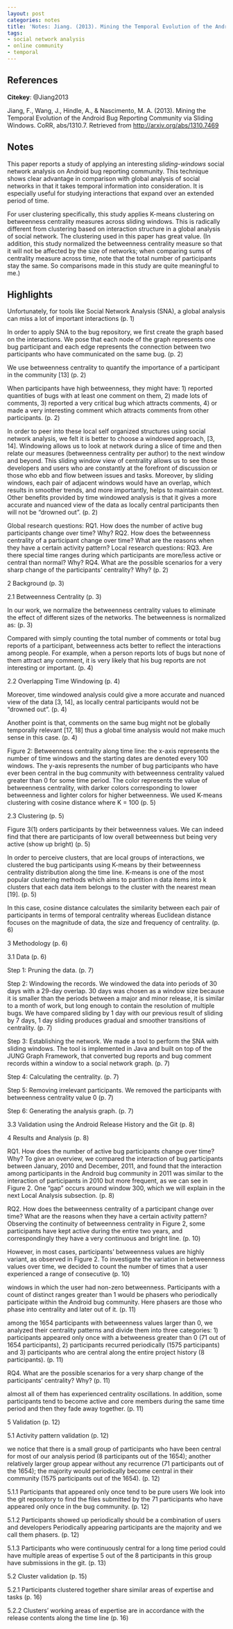 ```yaml
---
layout: post
categories: notes
title: 'Notes: Jiang. (2013). Mining the Temporal Evolution of the Android Bug Reporting Community via Sliding Windows'
tags:
- social network analysis
- online community
- temporal
---
```


## References

**Citekey**: @Jiang2013

Jiang, F., Wang, J., Hindle, A., & Nascimento, M. A. (2013). Mining the Temporal Evolution of the Android Bug Reporting Community via Sliding Windows. CoRR, abs/1310.7. Retrieved from http://arxiv.org/abs/1310.7469

## Notes

This paper reports a study of applying an interesting *sliding-windows* social network analysis on Android bug reporting community. This technique shows clear advantage in comparison with global analysis of social networks in that it takes temporal information into consideration. It is especially useful for studying interactions that expand over an extended period of time.

For user clustering specifically, this study applies K-means clustering on betweenness centrality measures across sliding windows. This is radically different from clustering based on interaction structure in a global analysis of social network. The clustering used in this paper has great value. (In addition, this study normalized the betweenness centrality measure so that it will not be affected by the size of networks; when comparing sums of centrality measure across time, note that the total number of participants stay the same. So comparisons made in this study are quite meaningful to me.)

## Highlights


Unfortunately, for tools like Social Network Analysis (SNA), a global analysis can miss a lot of important interactions (p. 1)

In order to apply SNA to the bug repository, we first create the graph based on the interactions. We pose that each node of the graph represents one bug participant and each edge represents the connection between two participants who have communicated on the same bug. (p. 2)

We use betweenness centrality to quantify the importance of a participant in the community [13] (p. 2)

When participants have high betweenness, they might have: 1) reported quantities of bugs with at least one comment on them, 2) made lots of comments, 3) reported a very critical bug which attracts comments, 4) or made a very interesting comment which attracts comments from other participants. (p. 2)

In order to peer into these local self organized structures using social network analysis, we felt it is better to choose a windowed approach, [3, 14]. Windowing allows us to look at network during a slice of time and then relate our measures (betweenness centrality per author) to the next window and beyond. This sliding window view of centrality allows us to see those developers and users who are constantly at the forefront of discussion or those who ebb and flow between issues and tasks. Moreover, by sliding windows, each pair of adjacent windows would have an overlap, which results in smoother trends, and more importantly, helps to maintain context. Other benefits provided by time windowed analysis is that it gives a more accurate and nuanced view of the data as locally central participants then will not be “drowned out”. (p. 2)

Global research questions: RQ1. How does the number of active bug participants change over time? Why? RQ2. How does the betweenness centrality of a participant change over time? What are the reasons when they have a certain activity pattern? Local research questions: RQ3. Are there special time ranges during which participants are more/less active or central than normal? Why? RQ4. What are the possible scenarios for a very sharp change of the participants’ centrality? Why? (p. 2)

2 Background (p. 3)

2.1 Betweenness Centrality (p. 3)

In our work, we normalize the betweenness centrality values to eliminate the effect of different sizes of the networks. The betweenness is normalized as: (p. 3)

Compared with simply counting the total number of comments or total bug reports of a participant, betweenness acts better to reflect the interactions among people. For example, when a person reports lots of bugs but none of them attract any comment, it is very likely that his bug reports are not interesting or important. (p. 4)

2.2 Overlapping Time Windowing (p. 4)

Moreover, time windowed analysis could give a more accurate and nuanced view of the data [3, 14], as locally central participants would not be “drowned out”. (p. 4)

Another point is that, comments on the same bug might not be globally temporally relevant [17, 18] thus a global time analysis would not make much sense in this case. (p. 4)

Figure 2: Betweenness centrality along time line: the x-axis represents the number of time windows and the starting dates are denoted every 100 windows. The y-axis represents the number of bug participants who have ever been central in the bug community with betweenness centrality valued greater than 0 for some time period. The color represents the value of betweenness centrality, with darker colors corresponding to lower betweenness and lighter colors for higher betweenness. We used K-means clustering with cosine distance where K = 100 (p. 5)

2.3 Clustering (p. 5)

Figure 3(1) orders participants by their betweenness values. We can indeed find that there are participants of low overall betweenness but being very active (show up bright) (p. 5)

In order to perceive clusters, that are local groups of interactions, we clustered the bug participants using K-means by their betweenness centrality distribution along the time line. K-means is one of the most popular clustering methods which aims to partition n data items into k clusters that each data item belongs to the cluster with the nearest mean [19]. (p. 5)

In this case, cosine distance calculates the similarity between each pair of participants in terms of temporal centrality whereas Euclidean distance focuses on the magnitude of data, the size and frequency of centrality. (p. 6)

3 Methodology (p. 6)

3.1 Data (p. 6)

Step 1: Pruning the data. (p. 7)

Step 2: Windowing the records. We windowed the data into periods of 30 days with a 29-day overlap. 30 days was chosen as a window size because it is smaller than the periods between a major and minor release, it is similar to a month of work, but long enough to contain the resolution of multiple bugs. We have compared sliding by 1 day with our previous result of sliding by 7 days, 1 day sliding produces gradual and smoother transitions of centrality. (p. 7)

Step 3: Establishing the network. We made a tool to perform the SNA with sliding windows. The tool is implemented in Java and built on top of the JUNG Graph Framework, that converted bug reports and bug comment records within a window to a social network graph. (p. 7)

Step 4: Calculating the centrality. (p. 7)

Step 5: Removing irrelevant participants. We removed the participants with betweenness centrality value 0 (p. 7)

Step 6: Generating the analysis graph. (p. 7)

3.3 Validation using the Android Release History and the Git (p. 8)

4 Results and Analysis (p. 8)

RQ1. How does the number of active bug participants change over time? Why? To give an overview, we compared the interaction of bug participants between January, 2010 and December, 2011, and found that the interaction among participants in the Android bug community in 2011 was similar to the interaction of participants in 2010 but more frequent, as we can see in Figure 2. One “gap” occurs around window 300, which we will explain in the next Local Analysis subsection. (p. 8)

RQ2. How does the betweenness centrality of a participant change over time? What are the reasons when they have a certain activity pattern? Observing the continuity of betweenness centrality in Figure 2, some participants have kept active during the entire two years, and correspondingly they have a very continuous and bright line. (p. 10)

However, in most cases, participants’ betweenness values are highly variant, as observed in Figure 2. To investigate the variation in betweenness values over time, we decided to count the number of times that a user experienced a range of consecutive (p. 10)

windows in which the user had non-zero betweenness. Participants with a count of distinct ranges greater than 1 would be phasers who periodically participate within the Android bug community. Here phasers are those who phase into centrality and later out of it. (p. 11)

among the 1654 participants with betweenness values larger than 0, we analyzed their centrality patterns and divide them into three categories: 1) participants appeared only once with a betweeness greater than 0 (71 out of 1654 participants), 2) participants recurred periodically (1575 participants) and 3) participants who are central along the entire project history (8 participants). (p. 11)

RQ4. What are the possible scenarios for a very sharp change of the participants’ centrality? Why? (p. 11)

almost all of them has experienced centrality oscillations. In addition, some participants tend to become active and core members during the same time period and then they fade away together. (p. 11)

5 Validation (p. 12)

5.1 Activity pattern validation (p. 12)

we notice that there is a small group of participants who have been central for most of our analysis period (8 participants out of the 1654); another relatively larger group appear without any recurrence (71 participants out of the 1654); the majority would periodically become central in their community (1575 participants out of the 1654). (p. 12)

5.1.1 Participants that appeared only once tend to be pure users We look into the git repository to find the files submitted by the 71 participants who have appeared only once in the bug community. (p. 12)

5.1.2 Participants showed up periodically should be a combination of users and developers Periodically appearing participants are the majority and we call them phasers. (p. 12)

5.1.3 Participants who were continuously central for a long time period could have multiple areas of expertise 5 out of the 8 participants in this group have submissions in the git. (p. 13)

5.2 Cluster validation (p. 15)

5.2.1 Participants clustered together share similar areas of expertise and tasks (p. 16)

5.2.2 Clusters’ working areas of expertise are in accordance with the release contents along the time line (p. 16)
